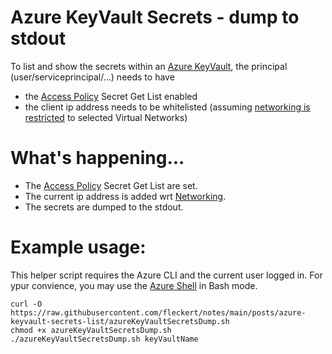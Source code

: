 # Azure KeyVault Secrets - dump to stdout

To list and show the secrets within an [Azure KeyVault](https://azure.microsoft.com/en-us/services/key-vault/#product-overview), the principal (user/serviceprincipal/...) needs to have 
- the [Access Policy](https://docs.microsoft.com/en-us/azure/key-vault/general/security-features#access-model-overview) Secret Get List enabled
- the client ip address needs to be whitelisted (assuming [networking is restricted](https://docs.microsoft.com/en-us/azure/key-vault/general/network-security) to selected Virtual Networks)

# What's happening...
- The [Access Policy](https://docs.microsoft.com/en-us/azure/key-vault/general/security-features#access-model-overview) Secret Get List are set.
- The current ip address is added wrt [Networking](https://docs.microsoft.com/en-us/azure/key-vault/general/network-security).
- The secrets are dumped to the stdout.

# Example usage:

This helper script requires the Azure CLI and the current user logged in.
For ypur convience, you may use the [Azure Shell](https://portal.azure.com/#cloudshell/) in Bash mode.

```
curl -O https://raw.githubusercontent.com/fleckert/notes/main/posts/azure-keyvault-secrets-list/azureKeyVaultSecretsDump.sh
chmod +x azureKeyVaultSecretsDump.sh
./azureKeyVaultSecretsDump.sh keyVaultName
```